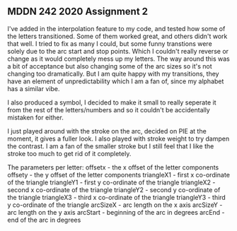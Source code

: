 ## MDDN 242 2020 Assignment 2

I've added in the interpolation feature to my code, and tested how some of the letters transitioned. Some of them worked great, and others didn't work that well. I tried to fix as many I could, but some funny transtions were solely due to the arc start and stop points. Which I couldn't really reverse or change as it would completely mess up my letters. 
The way around this was a bit of acceptance but also changing some of the arc sizes so it's not changing too dramatically. But I am quite happy with my transitions, they have an element of unpredictability which I am a fan of, since my alphabet has a similar vibe.

I also produced a symbol, I decided to make it small to really seperate it from the rest of the letters/numbers and so it couldn't be accidentally mistaken for either.

I just played around with the stroke on the arc, decided on PIE at the moment, it gives a fuller look. I also played with stroke weight to try dampen the contrast. I am a fan of the smaller stroke but I still feel that I like the stroke too much to get rid of it completely.

The parameters per letter:
  offsetx - the x offset of the letter components
  offsety - the y offset of the letter components
  triangleX1 - first x co-ordinate of the triangle
  triangleY1 - first y co-ordinate of the triangle
  triangleX2 - second x co-ordinate of the triangle
  triangleY2 - second y co-ordinate of the triangle
  triangleX3 - third x co-ordinate of the triangle
  triangleY3 - third y co-ordinate of the triangle
  arcSizeX - arc length on the x axis
  arcSizeY - arc length on the y axis
  arcStart - beginning of the arc in degrees
  arcEnd - end of the arc in degrees
